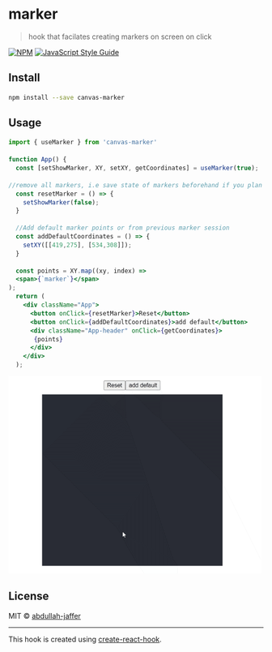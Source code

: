 # marker

> hook that facilates creating markers on screen on click

[![NPM](https://img.shields.io/npm/v/marker.svg)](https://www.npmjs.com/package/marker) [![JavaScript Style Guide](https://img.shields.io/badge/code_style-standard-brightgreen.svg)](https://standardjs.com)

## Install

```bash
npm install --save canvas-marker
```

## Usage

```jsx
import { useMarker } from 'canvas-marker'

function App() {
  const [setShowMarker, XY, setXY, getCoordinates] = useMarker(true);

//remove all markers, i.e save state of markers beforehand if you plan to reuse the again
  const resetMarker = () => {
    setShowMarker(false);
  }
  
  //Add default marker points or from previous marker session
  const addDefaultCoordinates = () => {
    setXY([[419,275], [534,308]]);
  }

  const points = XY.map((xy, index) =>
  <span>{`marker`}</span>
);
  return (
    <div className="App">
      <button onClick={resetMarker}>Reset</button>
      <button onClick={addDefaultCoordinates}>add default</button>
      <div className="App-header" onClick={getCoordinates}>
       {points}
      </div>
    </div>
  );
```

![Example](./marker-sample.gif)
## License

MIT © [abdullah-jaffer](https://github.com/abdullah-jaffer)

---

This hook is created using [create-react-hook](https://github.com/hermanya/create-react-hook).
